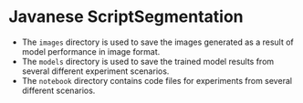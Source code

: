 # Javanese ScriptSegmentation
- The `images` directory is used to save the images generated as a result of model performance in image format.
- The `models` directory is used to save the trained model results from several different experiment scenarios.
- The `notebook` directory contains code files for experiments from several different scenarios.